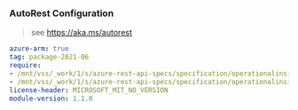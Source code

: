 ### AutoRest Configuration

> see https://aka.ms/autorest

``` yaml
azure-arm: true
tag: package-2021-06
require:
- /mnt/vss/_work/1/s/azure-rest-api-specs/specification/operationalinsights/resource-manager/readme.md
- /mnt/vss/_work/1/s/azure-rest-api-specs/specification/operationalinsights/resource-manager/readme.go.md
license-header: MICROSOFT_MIT_NO_VERSION
module-version: 1.1.0
```